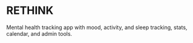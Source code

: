 # RETHINK
Mental health tracking app with mood, activity, and sleep tracking, stats, calendar, and admin tools.
